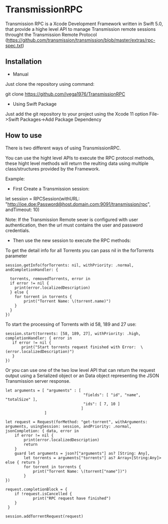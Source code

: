 # TransmissionRPC
Transmission RPC is a Xcode Development Framework written in Swift 5.0, that provide a highe level API to manage Transmission remote sessions throught the Transmission Remote Protocol 
(https://github.com/transmission/transmission/blob/master/extras/rpc-spec.txt)

## Installation

* Manual

Just clone the repository using command:

   git clone https://github.com/jvega1976/TransmissionRPC
   
* Using Swift Package

Just add the git repository to your project using the Xcode 11 option File->Swift Packages->Add Package Dependency


## How to use

There is two different ways of using TransmissionRPC.

You can use the hight level APIs to execute the RPC protocol methods, these hight level methods will return the reulting data using multiple class/structures provided by the Framework.

Example:

* First Create a Transmission session:

let session = RPCSession(withURL: "http://joe.doe:Password@host.domain.com:9091/transmission/rpc", andTimeout: 10)

Note:  If the Transmission Remote sever is configured with user authentication, then the url must contains the user and password credentials.

* Then use the new session to execute the RPC methods:

To get the detail info for all Torrents you can pass nil in the forTorrents parameter


    session.getInfo(forTorrents: nil, withPriority: .normal, andCompletionHandler: {

      torrents, removedTorrents, error in
      if error != nil {
        print(error.localizedDescription)
      } else {
        for torrent in torrents {
            print("Torrent Name: \(torrent.name)")
        }
      }
    })

To start the processing of Torrents with id 58, 189 and 27 use:


    session.start(torrents: [58, 189, 27], withPriority: .high, completionHandler: { error in
       if error != nil {
           print("Start torrents request finished with Error:  \(error.localizedDescription)")
       }
    })


Or you can use one of the two low level API that can return the request output using a Serialized object or an Data object representing the JSON Transmission server response.

    let arguments = [ "arguments" : [ 
                                      "fields": [ "id", "name", "totalSize" ],
                                      "ids": [ 7, 10 ]
                                     ]
                     ]
                     
    let request = Request(forMethod: "get-torrent", withArguments:  arguments, usingSession: session, andPriority: .normal, jsonCompletion: { data, error in
        if error != nil {
            print(error.localizedDescription)
            return
        } 
        guard let arguments = json?["arguments"] as? [String: Any],
            let torrents = arguments["torrents"] as? Array<[String:Any]> else { return }
            for torrent in torrents {
                print("Torrent Name: \(torrent["name"])")    
            }
    })

    request.completionBlock = { 
        if !request.isCancelled {
                print("RPC request have finished") 
        }
     }

    session.addTorrentRequest(request)

